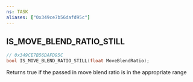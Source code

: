 ```yaml
---
ns: TASK
aliases: ["0x349ce7b56dafd95c"]
---
```

## IS_MOVE_BLEND_RATIO_STILL

```c
// 0x349CE7B56DAFD95C
bool IS_MOVE_BLEND_RATIO_STILL(float MoveBlendRatio);
```

Returns true if the passed in move blend ratio is in the appropriate range

